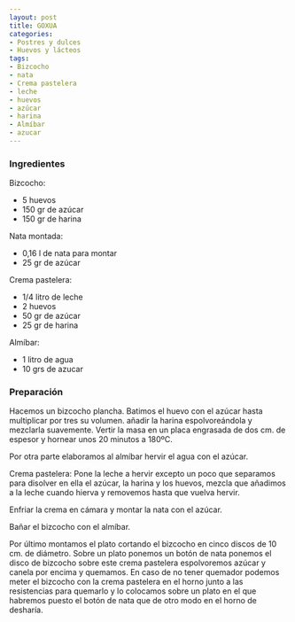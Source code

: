 ```yaml
---
layout: post
title: GOXUA
categories:
- Postres y dulces
- Huevos y lácteos
tags:
- Bizcocho
- nata
- Crema pastelera
- leche
- huevos
- azúcar
- harina
- Almíbar
- azucar
---
```

<h3>Ingredientes</h3>

Bizcocho:

- 5 huevos
- 150 gr de azúcar
- 150 gr de harina

Nata montada:

- 0,16 l de nata para montar
- 25 gr de azúcar

Crema pastelera:

- 1/4 litro de leche
- 2 huevos
- 50 gr de azúcar
- 25 gr de harina

Almíbar:

- 1 litro de agua
- 10 grs de azucar

<h3>Preparación</h3>
Hacemos un bizcocho plancha. Batimos el huevo con el azúcar hasta multiplicar por tres su volumen. añadir la harina espolvoreándola y mezclarla suavemente. Vertir la masa en un placa engrasada de dos cm. de espesor y hornear unos 20 minutos a 180ºC.

Por otra parte elaboramos al almíbar hervir el agua con el azúcar.

Crema pastelera:
Pone la leche a hervir excepto un poco que separamos para disolver en ella el azúcar, la harina y los huevos, mezcla que añadimos a la leche cuando hierva y removemos hasta que vuelva hervir.

Enfriar la crema en cámara y montar la nata con el azúcar.

Bañar el bizcocho con el almíbar.

Por último montamos el plato cortando el bizcocho en cinco discos de 10 cm. de diámetro. Sobre un plato ponemos un botón de nata ponemos el disco de bizcocho sobre este crema pastelera espolvoremos azúcar y canela por encima y quemamos. En caso de no tener quemador podemos meter el bizcocho con la crema pastelera en el horno junto a las resistencias para quemarlo y lo colocamos sobre un plato en el que habremos puesto el botón de nata que de otro modo en el horno de desharía.